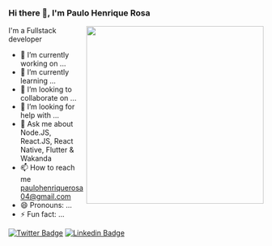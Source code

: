 ### Hi there 👋, I'm Paulo Henrique Rosa

<img align="right" src="https://raw.githubusercontent.com/MicaelliMedeiros/micaellimedeiros/master/image/computer-illustration.png" width="350"/>

I'm a Fullstack developer

- 🔭 I’m currently working on ...
- 🌱 I’m currently learning ...
- 👯 I’m looking to collaborate on ...
- 🤔 I’m looking for help with ...
- 💬 Ask me about Node.JS, React.JS, React Native, Flutter & Wakanda
- 📫 How to reach me [paulohenriquerosa04@gmail.com](mailto:paulohenriquerosa04@gmail.com)
- 😄 Pronouns: ...
- ⚡ Fun fact: ...

[![Twitter Badge](https://img.shields.io/badge/-@palhorique-1ca0f1?style=flat-square&labelColor=1ca0f1&logo=twitter&logoColor=white&link=https://twitter.com/palhorique)](https://twitter.com/palhorique)
[![Linkedin Badge](https://img.shields.io/badge/-Paulo%20Henrique%20Rosa-blue?style=flat-square&logo=Linkedin&logoColor=white&link=https://www.linkedin.com/in/paulo-henrique-rosa)](https://www.linkedin.com/in/paulo-henrique-rosa)
